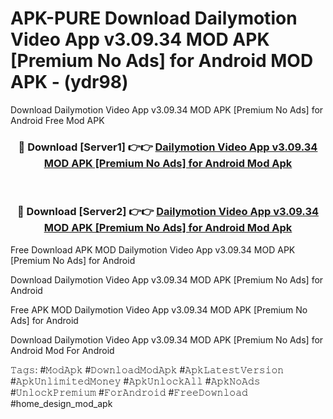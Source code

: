 # APK-PURE Download Dailymotion Video App v3.09.34 MOD APK [Premium No Ads] for Android MOD APK - (ydr98)
Download Dailymotion Video App v3.09.34 MOD APK [Premium No Ads] for Android Free Mod APK

<div align="center">
<h3>🔴 Download [Server1] 👉👉 <a href="https://apk-comot.site?title=Dailymotion_Video_App_v3.09.34_MOD_APK_[Premium_No_Ads]_for_Android">Dailymotion Video App v3.09.34 MOD APK [Premium No Ads] for Android Mod Apk</a></h3><br>

<h3>🔴 Download [Server2] 👉👉 <a href="https://apk-comot.site?title=Dailymotion_Video_App_v3.09.34_MOD_APK_[Premium_No_Ads]_for_Android">Dailymotion Video App v3.09.34 MOD APK [Premium No Ads] for Android Mod Apk</a></h3>
</div>


Free Download APK MOD Dailymotion Video App v3.09.34 MOD APK [Premium No Ads] for Android

Download Dailymotion Video App v3.09.34 MOD APK [Premium No Ads] for Android 

Free APK MOD Dailymotion Video App v3.09.34 MOD APK [Premium No Ads] for Android 

Download Dailymotion Video App v3.09.34 MOD APK [Premium No Ads] for Android Mod For Android

𝚃𝚊𝚐𝚜: #𝙼𝚘𝚍𝙰𝚙𝚔 #𝙳𝚘𝚠𝚗𝚕𝚘𝚊𝚍𝙼𝚘𝚍𝙰𝚙𝚔 #𝙰𝚙𝚔𝙻𝚊𝚝𝚎𝚜𝚝𝚅𝚎𝚛𝚜𝚒𝚘𝚗 #𝙰𝚙𝚔𝚄𝚗𝚕𝚒𝚖𝚒𝚝𝚎𝚍𝙼𝚘𝚗𝚎𝚢 #𝙰𝚙𝚔𝚄𝚗𝚕𝚘𝚌𝚔𝙰𝚕𝚕 #𝙰𝚙𝚔𝙽𝚘𝙰𝚍𝚜 #𝚄𝚗𝚕𝚘𝚌𝚔𝙿𝚛𝚎𝚖𝚒𝚞𝚖 #𝙵𝚘𝚛𝙰𝚗𝚍𝚛𝚘𝚒𝚍 #𝙵𝚛𝚎𝚎𝙳𝚘𝚠𝚗𝚕𝚘𝚊𝚍 #home_design_mod_apk